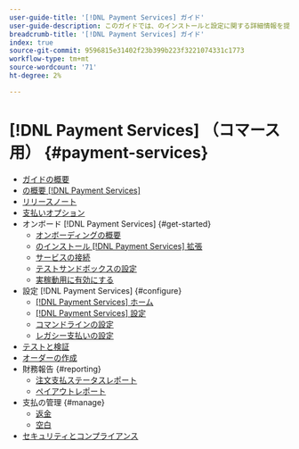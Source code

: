 ```yaml
---
user-guide-title: '[!DNL Payment Services] ガイド'
user-guide-description: このガイドでは、のインストールと設定に関する詳細情報を提供します [!DNL Payment Services] の [!DNL Adobe Commerce] または [!DNL Magento Open Source] ストア。
breadcrumb-title: '[!DNL Payment Services] ガイド'
index: true
source-git-commit: 9596815e31402f23b399b223f3221074331c1773
workflow-type: tm+mt
source-wordcount: '71'
ht-degree: 2%

---
```



# [!DNL Payment Services] （コマース用） {#payment-services}

- [ガイドの概要](guide-overview.md)
- [の概要 [!DNL Payment Services]](overview.md)
- [リリースノート](release-notes.md)
- [支払いオプション](payments-options.md)
- オンボード [!DNL Payment Services] {#get-started}
   - [オンボーディングの概要](onboard.md)
   - [のインストール [!DNL Payment Services] 拡張](install.md)
   - [サービスの接続](connect.md)
   - [テストサンドボックスの設定](sandbox.md)
   - [実稼動用に有効にする](production.md)
- 設定 [!DNL Payment Services] {#configure}
   - [[!DNL Payment Services] ホーム](payments-home.md)
   - [[!DNL Payment Services] 設定](settings.md)
   - [コマンドラインの設定](configure-cli.md)
   - [レガシー支払いの設定](configure-admin.md)
- [テストと検証](test-validate.md)
- [オーダーの作成](create-order.md)
- 財務報告 {#reporting}
   - [注文支払ステータスレポート](order-payment-status.md)
   - [ペイアウトレポート](payouts.md)
- 支払の管理 {#manage}
   - [返金](refunds.md)
   - [空白](voids.md)
- [セキュリティとコンプライアンス](security.md)
